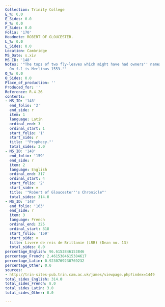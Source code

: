 ```yaml
---
Collection: Trinity College
E_%: 0.0
E_Sides: 0.0
F_%: 0.0
F_Sides: 0.0
Folia: '170'
Headnote: ROBERT OF GLOUCESTER.
L_%: 0.0
L_Sides: 0.0
Location: Cambridge
MS_Date: s.xiv
MS_ID: '148'
Notes: '"The tops of two fly-leaves which might have had owners'' names are gone.
  On f.1 is Merlinus 1553."'
O_%: 0.0
O_Sides: 0.0
Place_of_production: ''
Produced_for: ''
Reference: R.4.26
contents:
- MS_ID: '148'
  end_folio: '2'
  end_side: r
  item: 1
  language: Latin
  ordinal_end: 3
  ordinal_start: 1
  start_folio: '1'
  start_side: r
  title: '"Prophecy."'
  total_sides: 3.0
- MS_ID: '148'
  end_folio: '159'
  end_side: r
  item: 2
  language: English
  ordinal_end: 317
  ordinal_start: 4
  start_folio: '2'
  start_side: v
  title: '"Robert of Gloucester''s Chronicle"'
  total_sides: 314.0
- MS_ID: '148'
  end_folio: '163'
  end_side: r
  item: 3
  language: French
  ordinal_end: 325
  ordinal_start: 318
  start_folio: '159'
  start_side: v
  title: Livere de reis de Brittanie (LRB) (Dean no. 13)
  total_sides: 8.0
percentage_English: 96.6153846153846
percentage_French: 2.4615384615384617
percentage_Latin: 0.9230769230769232
percentage_Other: 0.0
sources:
- http://trin-sites-pub.trin.cam.ac.uk/james/viewpage.php?index=1449
total_sides_English: 314.0
total_sides_French: 8.0
total_sides_Latin: 3.0
total_sides_Other: 0.0

---
```

